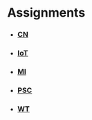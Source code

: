 # Assignments

- ### [CN](./assignments/cn)

- ### [IoT](./assignments/iot)

- ### [MI](./assignments/mi)

- ### [PSC](./assignments/psc)

- ### [WT](./assignments/wt)
